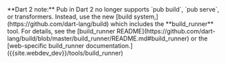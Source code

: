 <aside class="alert alert-warning" markdown="1">
  **Dart 2 note:** Pub in Dart 2 no longer supports `pub build`, `pub serve`, or transformers.
  Instead, use the new [build system,](https://github.com/dart-lang/build)
  which includes the **build_runner** tool.
  For details, see the
  [build_runner README](https://github.com/dart-lang/build/blob/master/build_runner/README.md#build_runner) or the
  [web-specific build_runner documentation.]({{site.webdev_dev}}/tools/build_runner)
</aside>
